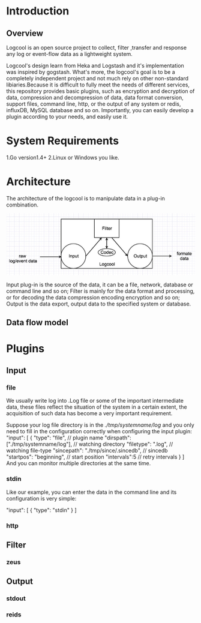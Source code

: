 # Introduction

## Overview

Logcool is an open source project to collect, filter ,transfer and response any log or event-flow data as a lightweight system.

Logcool's design learn from Heka and Logstash and it's implementation was inspired by gogstash. What's more, the logcool's goal is to be a completely independent project and not much rely on other non-standard libiaries.Because it is difficult to fully meet the needs of different services, this repository provides basic plugins, such as encryption and decryption of data, compression and decompression of data, data format conversion, support files, command line, http, or the output of any system or redis, influxDB, MySQL database and so on. Importantly, you can easily develop a plugin according to your needs, and easily use it.

# System Requirements

1.Go version1.4+
2.Linux or Windows you like.

# Architecture

The architecture of the logcool is to manipulate data in a plug-in combination.

![Logcool](./architecture.jpg)

Input plug-in is the source of the data, it can be a file, network, database or command line and so on; Filter is mainly for the data format and processing, or for decoding the data compression encoding encryption and so on; Output is the data export, output data to the specified system or database.


## Data flow model

# Plugins

## Input

### file

We usually write log into .Log file or some of the important intermediate data, these files reflect the situation of the system in a certain extent, the acquisition of such data has become a very important requirement.

Suppose your log file directory is in the *./tmp/systemname/log* and you only need to fill in the configuration correctly when configuring the input plugin:
"input": [
    {
	    "type": "file", // plugin name
	    "dirspath": ["./tmp/systemname/log"], // watching directory
	    "filetype": ".log", // watching file-type
	    "sincepath": "./tmp/since/.sincedb", // sincedb
	    "startpos": "beginning", // start position
	    "intervals":5 // retry intervals
    }
]
And you can monitor multiple directories at the same time.

### stdin
Like our example, you can enter the data in the command line and its configuration is very simple:

"input": [
    {
        "type": "stdin"
    }
]
### http


## Filter

### zeus

## Output

### stdout

### reids